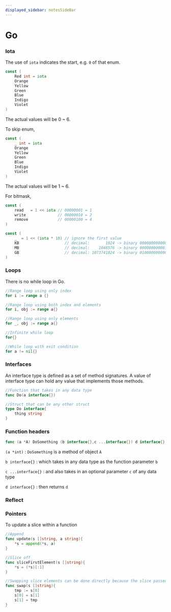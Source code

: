 ```yaml
---
displayed_sidebar: notesSideBar
---
```


# Go

### Iota
The use of `iota` indicates the start, e.g. `0` of that enum.
```go
const (
	Red int = iota
	Orange
	Yellow
	Green
	Blue
	Indigo
	Violet
)
```
The actual values will be 0 ~ 6.

To skip enum,
```go
const (
	_ int = iota
	Orange
	Yellow
	Green
	Blue
	Indigo
	Violet
)
```
The actual values will be 1 ~ 6.

For bitmask,
```go
const (
	read   = 1 << iota // 00000001 = 1
	write              // 00000010 = 2
	remove             // 00000100 = 4
)

const (
	_  = 1 << (iota * 10) // ignore the first value
	KB                    // decimal:       1024 -> binary 00000000000000000000010000000000
	MB                    // decimal:    1048576 -> binary 00000000000100000000000000000000
	GB                    // decimal: 1073741824 -> binary 01000000000000000000000000000000
)
```

### Loops
There is no while loop in Go.

```go
//Range loop using only index
for i := range a {}

//Range loop using both index and elements
for i, obj := range a{}

//Range loop using only elements
for _, obj := range a{}

//Infinite while loop
for{}

//While loop with exit condition
for a != nil{}
```

### Interfaces
An interface type is defined as a set of method signatures. A value of interface type can hold any value that implements those methods.

```go
//Function that takes in any data type
func Do(a interface{})

//Struct that can be any other struct
type Do interface{
    thing string
}
```
### Function headers
```go
func (a *A) DoSomething (b interface{},c ...interface{}) d interface{}
```

`(a *int)` : `DoSomething` is a method of object `A`

`b interface{}` : which takes in any data type as the function parameter `b`

`c ...interface{}` : and also takes in an optional parameter `c` of any data type

`d interface{}` : then returns `d`

### Reflect


### Pointers
To update a slice within a function
```go
//Append
func update(s []string, a string){
    *s = append(*s, a)
}

//Slice off
func sliceFirstElement(s []string){
    *s = (*s)[:1]
}

//Swapping slice elements can be done directly because the slice passed inside still points to the same address as the slice outside of the function
func swap(s []string){
    tmp := s[0]
    s[0] = s[1]
    s[1] = tmp
}
```
